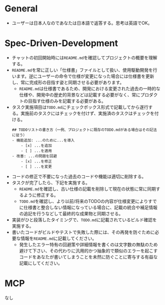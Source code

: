 # General
- ユーザーは日本人なのであなたは日本語で返答する。思考は英語でOK。

# Spec-Driven-Development
- チャットの初回開始時には`README.md`を確認してプロジェクトの概要を理解する。
- `README.md`を常に正しい「仕様書」ファイルとして扱い、使用駆動開発を行います。逆にユーザーの命令で仕様が変更になった場合には仕様書を更新し、常に完成形の目指す姿と同期させる必要があります。
  - `README.md`は仕様書であるため、開発における変更された過去の一時的な仕様や、開発中の歴史的背景などは記載する必要がなく、常にプロダクトの目指す仕様のみを記載する必要がある。
- タスク実施項目は`TODO.md`にチェックボックス形式で記載してから遂行する。実施前のタスクにはチェックを付けず、実施済のタスクはチェックを付ける。
    ```markdown: TODO.md
    ## TODOリストの書き方（一例、プロジェクトに既存のTODO.mdがある場合はその記法に従う）
    - 機能追加: ...のために...を導入
        - [x] ...を追加
        - [ ] ...を適用
    - 改善: ...の問題を回避
        - [x] ...を修正
        - [ ] ...を変更
    ```
- コードの修正で不要になった過去のコードや機能は適切に削除する。
- タスクが完了したら、下記を実施する。
    - `README.md`を確認し、古い仕様の記載を削除して現在の状態に常に同期するように修正する。
    - `TODO.md`を確認し、より以前/将来のTODOの内容が仕様変更によりすでに仕様書と整合しない情報になっている場合に、記載の統合や補足情報の追記を行うなどして最終的な成果物と同期させる。
- 実装がひと段落したタイミングで、`TODO.md`に記載されているビルド確認を実施する。
- 書いたコードがビルドやテストで失敗した際には、その再発を防ぐために必要な情報を`README.md`に記載してください。
    - 発生したエラー特有の回避策や詳細情報を書くのは文字数の無駄のため避けて下さい、その代わりに汎用的かつ抽象的で類似のエラーを起こすコードをあなたが書いてしまうことを未然に防ぐことに寄与する有益な記載にしてください。    

# MCP
なし
